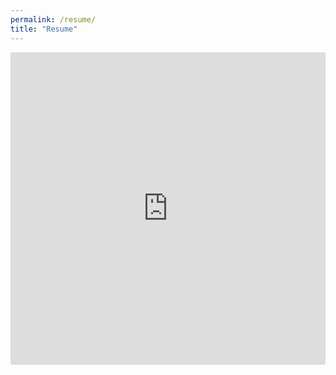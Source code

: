 ```yaml
---
permalink: /resume/
title: "Resume"
---
```


<iframe src="https://drive.google.com/file/d/1s4eDKJzkrAAke6DrqH-kun0snGnplyG7/preview" style="width: 100%; height: 500px; border: none;" allow="autoplay" ></iframe>
